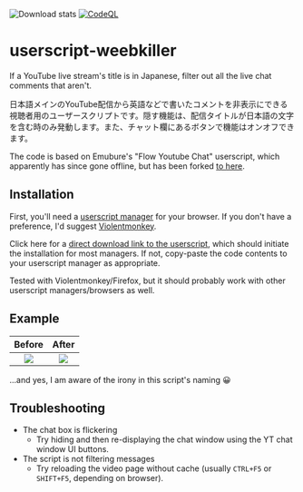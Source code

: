 ![Download stats](https://data.jsdelivr.com/v1/package/gh/Rainyan/userscript-weebkiller/badge?style=rounded)
[![CodeQL](https://github.com/Rainyan/userscript-weebkiller/actions/workflows/codeql.yml/badge.svg)](https://github.com/Rainyan/userscript-weebkiller/actions/workflows/codeql.yml)

# userscript-weebkiller

If a YouTube live stream's title is in Japanese, filter out all the live chat comments that aren't.

日本語メインのYouTube配信から英語などで書いたコメントを非表示にできる視聴者用のユーザースクリプトです。隠す機能は、配信タイトルが日本語の文字を含む時のみ発動します。また、チャット欄にあるボタンで機能はオンオフできます。

The code is based on Emubure's "Flow Youtube Chat" userscript, which apparently has since gone offline, but has been forked [to here](https://github.com/gepz/userscript/tree/main/packages/flow-youtube-chat).

## Installation

First, you'll need a [userscript manager](https://en.wikipedia.org/wiki/Userscript_manager) for your browser. If you don't have a preference, I'd suggest [Violentmonkey](https://violentmonkey.github.io/).

Click here for a [direct download link to the userscript](https://github.com/Rainyan/userscript-weebkiller/raw/main/weebkiller.user.js), which should initiate the installation for most managers. If not, copy-paste the code contents to your userscript manager as appropriate.

Tested with Violentmonkey/Firefox, but it should probably work with other userscript managers/browsers as well.

## Example

Before                     |  After
:-------------------------:|:-------------------------:
![](https://user-images.githubusercontent.com/6595066/232327297-8f1be79c-d304-4240-9214-01a536dddf3d.png)  |  ![](https://user-images.githubusercontent.com/6595066/232327314-65a9d3db-2d48-476b-acbf-b54c9e50a444.png)

...and yes, I am aware of the irony in this script's naming 😀

## Troubleshooting

* The chat box is flickering
  * Try hiding and then re-displaying the chat window using the YT chat window UI buttons.
* The script is not filtering messages
  * Try reloading the video page without cache (usually `CTRL+F5` or `SHIFT+F5`, depending on browser).
